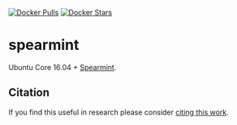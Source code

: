 [![Docker Pulls](https://img.shields.io/docker/pulls/kaixhin/spearmint.svg)](https://hub.docker.com/r/kaixhin/spearmint/)
[![Docker Stars](https://img.shields.io/docker/stars/kaixhin/spearmint.svg)](https://hub.docker.com/r/kaixhin/spearmint/)

spearmint
=========
Ubuntu Core 16.04 + [Spearmint](https://github.com/HIPS/Spearmint).

Citation
--------
If you find this useful in research please consider [citing this work](https://github.com/Kaixhin/dockerfiles/blob/master/CITATION.md).
